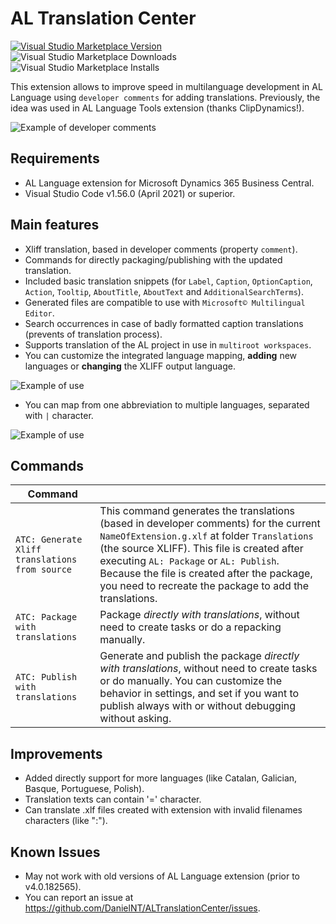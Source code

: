 
# AL Translation Center

[![Visual Studio Marketplace Version](https://img.shields.io/vscode-marketplace/v/daniel-nt.al-translation-center.svg?style=flat-square&label=Download%20in%20VS%20Marketplace)](https://marketplace.visualstudio.com/items?itemName=daniel-nt.al-translation-center) ![Visual Studio Marketplace Downloads](https://img.shields.io/visual-studio-marketplace/d/daniel-nt.al-translation-center.svg) ![Visual Studio Marketplace Installs](https://img.shields.io/visual-studio-marketplace/i/daniel-nt.al-translation-center.svg)


This extension allows to improve speed in multilanguage development in AL Language using `developer comments` for adding translations. Previously, the idea was used in AL Language Tools extension (thanks ClipDynamics!).

![Example of developer comments](https://i.ibb.co/ZTbGhC2/example-Label.png)

## Requirements
- AL Language extension for Microsoft Dynamics 365 Business Central.
- Visual Studio Code v1.56.0 (April 2021) or superior.

## Main features
- Xliff translation, based in developer comments (property `comment`).
- Commands for directly packaging/publishing with the updated translation.
- Included basic translation snippets (for `Label`, `Caption`, `OptionCaption`, `Action`, `Tooltip`, `AboutTitle`, `AboutText` and `AdditionalSearchTerms`).
- Generated files are compatible to use with `Microsoft© Multilingual Editor`.
- Search occurrences in case of badly formatted caption translations (prevents of translation process).
- Supports translation of the AL project in use in `multiroot workspaces`.
- You can customize the integrated language mapping, **adding** new languages or **changing** the XLIFF output language.

![Example of use](https://i.ibb.co/dMctxFW/custom-Language-Mapping.png)

- You can map from one abbreviation to multiple languages, separated with `|` character.

![Example of use](https://i.ibb.co/Hn1bSv0/custom-Language-Mapping-Multi.png)

## Commands
| Command                                        |                                                                                                                                                                                                                                                                                                                                          |
| ---------------------------------------------- | ---------------------------------------------------------------------------------------------------------------------------------------------------------------------------------------------------------------------------------------------------------------------------------------------------------------------------------------- |
| `ATC: Generate Xliff translations from source` | This command generates the translations (based in developer comments) for the current `NameOfExtension.g.xlf` at folder `Translations` (the source XLIFF). This file is created after executing `AL: Package` or `AL: Publish`. Because the file is created after the package, you need to recreate the package to add the translations. |
| `ATC: Package with translations`               | Package *directly with translations*, without need to create tasks or do a repacking manually.                                                                                                                                                                                                                                           |
| `ATC: Publish with translations`               | Generate and publish the package *directly with translations*, without need to create tasks or do manually. You can customize the behavior in settings, and set if you want to publish always with or without debugging without asking.                                                                                                  |

## Improvements
- Added directly support for more languages (like Catalan, Galician, Basque, Portuguese, Polish).
- Translation texts can contain '=' character.
- Can translate .xlf files created with extension with invalid filenames characters (like ":").

## Known Issues
- May not work with old versions of AL Language extension (prior to v4.0.182565).
- You can report an issue at https://github.com/DanielNT/ALTranslationCenter/issues.

